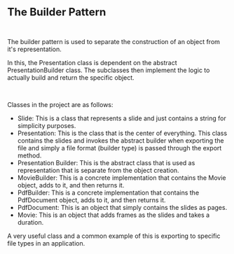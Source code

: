 <p><strong><span style="font-size: 24px;">The Builder Pattern</span></strong></p>
<p><br></p>
<p>The builder pattern is used to separate the construction of an object from it&apos;s representation.</p>
<p>In this, the Presentation class is dependent on the abstract PresentationBuilder class. The subclasses then implement the logic to actually build and return the specific object.</p>
<p><br></p>
<p>Classes in the project are as follows:</p>
<ul>
    <li>Slide: This is a class that represents a slide and just contains a string for simplicity purposes.</li>
    <li>Presentation: This is the class that is the center of everything. This class contains the slides and invokes the abstract builder when exporting the file and simply a file format (builder type) is passed through the export method.</li>
    <li>Presentation Builder: This is the abstract class that is used as representation that is separate from the object creation.</li>
    <li>MovieBuilder: This is a concrete implementation that contains the Movie object, adds to it, and then returns it.</li>
    <li>PdfBuilder: This is a concrete implementation that contains the PdfDocument object, adds to it, and then returns it.</li>
    <li>PdfDocument: This is an object that simply contains the slides as pages.</li>
    <li>Movie: This is an object that adds frames as the slides and takes a duration.</li>
</ul>
<p>A very useful class and a common example of this is exporting to specific file types in an application.</p>
<p><br></p>
<p><br></p>